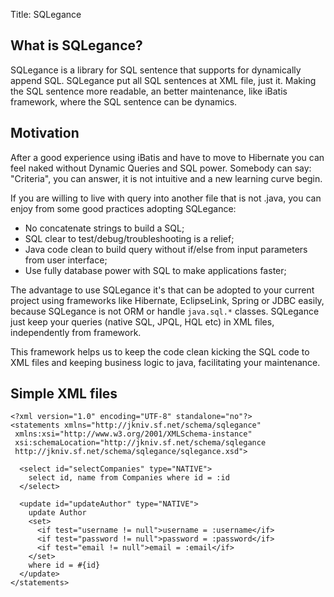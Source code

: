 Title: SQLegance

What is SQLegance?
--------------------

SQLegance is a library for SQL sentence that supports for dynamically append SQL. SQLegance put all SQL sentences at XML file, just it. Making the SQL sentence more readable, an better maintenance, like iBatis framework, where the SQL sentence can be dynamics. 


Motivation
--------------------

After a good experience using iBatis and have to move to Hibernate you can feel naked without Dynamic Queries and SQL power. Somebody can say: "Criteria", you can answer, it is not intuitive and a new learning curve begin.

If you are willing to live with query into another file that is not .java, you can enjoy from some good practices adopting SQLegance:

- No concatenate strings to build a SQL;
- SQL clear to test/debug/troubleshooting is a relief;
- Java code clean to build query without if/else from input parameters from user interface;
- Use fully database power with SQL to make applications faster;

The advantage to use SQLegance it's that can be adopted to your current project using frameworks like Hibernate, EclipseLink, Spring or JDBC easily, because SQLegance is not ORM or handle `java.sql.*` classes. SQLegance just keep your queries (native SQL, JPQL, HQL etc) in XML files, independently from framework.

This framework helps us to keep the code clean kicking the SQL code to XML files and keeping business logic to java, facilitating your maintenance.

Simple XML files
--------------------

    <?xml version="1.0" encoding="UTF-8" standalone="no"?>
    <statements xmlns="http://jkniv.sf.net/schema/sqlegance"
     xmlns:xsi="http://www.w3.org/2001/XMLSchema-instance"
     xsi:schemaLocation="http://jkniv.sf.net/schema/sqlegance
     http://jkniv.sf.net/schema/sqlegance/sqlegance.xsd">
        
      <select id="selectCompanies" type="NATIVE">
        select id, name from Companies where id = :id
      </select>
          
      <update id="updateAuthor" type="NATIVE">
        update Author
        <set>
          <if test="username != null">username = :username</if>
          <if test="password != null">password = :password</if>
          <if test="email != null">email = :email</if>
        </set>
        where id = #{id}
      </update>
    </statements>

